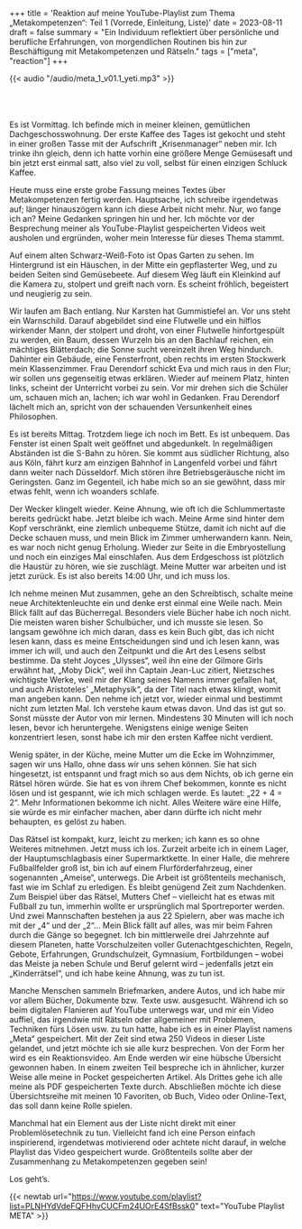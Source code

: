 +++
title = 'Reaktion auf meine YouTube-Playlist zum Thema „Metakompetenzen“: Teil 1 (Vorrede, Einleitung, Liste)'
date = 2023-08-11
draft = false
summary = "Ein Individuum reflektiert über persönliche und berufliche Erfahrungen, von morgendlichen Routinen bis hin zur Beschäftigung mit Metakompetenzen und Rätseln."
tags = ["meta", "reaction"]
+++

{{< audio "/audio/meta_1_v01.1_yeti.mp3" >}}  

</br></br>  
Es ist Vormittag. Ich befinde mich in meiner kleinen, gemütlichen Dachgeschosswohnung. Der erste Kaffee des Tages ist gekocht und steht in einer großen Tasse mit der Aufschrift „Krisenmanager“ neben mir. Ich trinke ihn gleich, denn ich hatte vorhin eine größere Menge Gemüsesaft und bin jetzt erst einmal satt, also viel zu voll, selbst für einen einzigen Schluck Kaffee.

Heute muss eine erste grobe Fassung meines Textes über Metakompetenzen fertig werden. Hauptsache, ich schreibe irgendetwas auf; länger hinauszögern kann ich diese Arbeit nicht mehr. Nur, wo fange ich an? Meine Gedanken springen hin und her. Ich möchte vor der Besprechung meiner als YouTube-Playlist gespeicherten Videos weit ausholen und ergründen, woher mein Interesse für dieses Thema stammt.

Auf einem alten Schwarz-Weiß-Foto ist Opas Garten zu sehen. Im Hintergrund ist ein Häuschen, in der Mitte ein gepflasterter Weg, und zu beiden Seiten sind Gemüsebeete. Auf diesem Weg läuft ein Kleinkind auf die Kamera zu, stolpert und greift nach vorn. Es scheint fröhlich, begeistert und neugierig zu sein.

Wir laufen am Bach entlang. Nur Karsten hat Gummistiefel an. Vor uns steht ein Warnschild. Darauf abgebildet sind eine Flutwelle und ein hilflos wirkender Mann, der stolpert und droht, von einer Flutwelle hinfortgespült zu werden, ein Baum, dessen Wurzeln bis an den Bachlauf reichen, ein mächtiges Blätterdach; die Sonne sucht vereinzelt ihren Weg hindurch. Dahinter ein Gebäude, eine Fensterfront, oben rechts im ersten Stockwerk mein Klassenzimmer. Frau Derendorf schickt Eva und mich raus in den Flur; wir sollen uns gegenseitig etwas erklären. Wieder auf meinem Platz, hinten links, scheint der Unterricht vorbei zu sein. Vor mir drehen sich die Schüler um, schauen mich an, lachen; ich war wohl in Gedanken. Frau Derendorf lächelt mich an, spricht von der schauenden Versunkenheit eines Philosophen.

Es ist bereits Mittag. Trotzdem liege ich noch im Bett. Es ist unbequem. Das Fenster ist einen Spalt weit geöffnet und abgedunkelt. In regelmäßigen Abständen ist die S-Bahn zu hören. Sie kommt aus südlicher Richtung, also aus Köln, fährt kurz am einzigen Bahnhof in Langenfeld vorbei und fährt dann weiter nach Düsseldorf. Mich stören ihre Betriebsgeräusche nicht im Geringsten. Ganz im Gegenteil, ich habe mich so an sie gewöhnt, dass mir etwas fehlt, wenn ich woanders schlafe.

Der Wecker klingelt wieder. Keine Ahnung, wie oft ich die Schlummertaste bereits gedrückt habe. Jetzt bleibe ich wach. Meine Arme sind hinter dem Kopf verschränkt, eine ziemlich unbequeme Stütze, damit ich nicht auf die Decke schauen muss, und mein Blick im Zimmer umherwandern kann. Nein, es war noch nicht genug Erholung. Wieder zur Seite in die Embryostellung und noch ein einziges Mal einschlafen. Aus dem Erdgeschoss ist plötzlich die Haustür zu hören, wie sie zuschlägt. Meine Mutter war arbeiten und ist jetzt zurück. Es ist also bereits 14:00 Uhr, und ich muss los.

Ich nehme meinen Mut zusammen, gehe an den Schreibtisch, schalte meine neue Architektenleuchte ein und denke erst einmal eine Weile nach. Mein Blick fällt auf das Bücherregal. Besonders viele Bücher habe ich noch nicht. Die meisten waren bisher Schulbücher, und ich musste sie lesen. So langsam gewöhne ich mich daran, dass es kein Buch gibt, das ich nicht lesen kann, dass es meine Entscheidungen sind und ich lesen kann, was immer ich will, und auch den Zeitpunkt und die Art des Lesens selbst bestimme. Da steht Joyces „Ulysses“, weil ihn eine der Gilmore Girls erwähnt hat, „Moby Dick“, weil ihn Captain Jean-Luc zitiert, Nietzsches wichtigste Werke, weil mir der Klang seines Namens immer gefallen hat, und auch Aristoteles' „Metaphysik“, da der Titel nach etwas klingt, womit man angeben kann. Den nehme ich jetzt vor, wieder einmal und bestimmt nicht zum letzten Mal. Ich verstehe kaum etwas davon. Und das ist gut so. Sonst müsste der Autor von mir lernen. Mindestens 30 Minuten will ich noch lesen, bevor ich heruntergehe. Wenigstens einige wenige Seiten konzentriert lesen, sonst habe ich mir den ersten Kaffee nicht verdient.

Wenig später, in der Küche, meine Mutter um die Ecke im Wohnzimmer, sagen wir uns Hallo, ohne dass wir uns sehen können. Sie hat sich hingesetzt, ist entspannt und fragt mich so aus dem Nichts, ob ich gerne ein Rätsel hören würde. Sie hat es von ihrem Chef bekommen, konnte es nicht lösen und ist gespannt, wie ich mich schlagen werde. Es lautet: „22 + 4 = 2“. Mehr Informationen bekomme ich nicht. Alles Weitere wäre eine Hilfe, sie würde es mir einfacher machen, aber dann dürfte ich nicht mehr behaupten, es gelöst zu haben.

Das Rätsel ist kompakt, kurz, leicht zu merken; ich kann es so ohne Weiteres mitnehmen. Jetzt muss ich los. Zurzeit arbeite ich in einem Lager, der Hauptumschlagbasis einer Supermarktkette. In einer Halle, die mehrere Fußballfelder groß ist, bin ich auf einem Flurförderfahrzeug, einer sogenannten „Ameise“, unterwegs. Die Arbeit ist größtenteils mechanisch, fast wie im Schlaf zu erledigen. Es bleibt genügend Zeit zum Nachdenken. Zum Beispiel über das Rätsel, Mutters Chef – vielleicht hat es etwas mit Fußball zu tun, immerhin wollte er ursprünglich mal Sportreporter werden. Und zwei Mannschaften bestehen ja aus 22 Spielern, aber was mache ich mit der „4“ und der „2“... Mein Blick fällt auf alles, was mir beim Fahren durch die Gänge so begegnet. Ich bin mittlerweile drei Jahrzehnte auf diesem Planeten, hatte Vorschulzeiten voller Gutenachtgeschichten, Regeln, Gebote, Erfahrungen, Grundschulzeit, Gymnasium, Fortbildungen – wobei das Meiste ja neben Schule und Beruf gelernt wird – jedenfalls jetzt ein „Kinderrätsel“, und ich habe keine Ahnung, was zu tun ist.

Manche Menschen sammeln Briefmarken, andere Autos, und ich habe mir vor allem Bücher, Dokumente bzw. Texte usw. ausgesucht. Während ich so beim digitalen Flanieren auf YouTube unterwegs war, und mir ein Video auffiel, das irgendwie mit Rätseln oder allgemeiner mit Problemen, Techniken fürs Lösen usw. zu tun hatte, habe ich es in einer Playlist namens „Meta“ gespeichert. Mit der Zeit sind etwa 250 Videos in dieser Liste gelandet, und jetzt möchte ich sie alle kurz besprechen. Von der Form her wird es ein Reaktionsvideo. Am Ende werden wir eine hübsche Übersicht gewonnen haben. In einem zweiten Teil bespreche ich in ähnlicher, kurzer Weise alle meine in Pocket gespeicherten Artikel. Als Drittes gehe ich alle meine als PDF gespeicherten Texte durch. Abschließen möchte ich diese Übersichtsreihe mit meinen 10 Favoriten, ob Buch, Video oder Online-Text, das soll dann keine Rolle spielen.

Manchmal hat ein Element aus der Liste nicht direkt mit einer Problemlösetechnik zu tun. Vielleicht fand ich eine Person einfach inspirierend, irgendetwas motivierend oder achtete nicht darauf, in welche Playlist das Video gespeichert wurde. Größtenteils sollte aber der Zusammenhang zu Metakompetenzen gegeben sein!

Los geht’s.

{{< newtab url="https://www.youtube.com/playlist?list=PLNHYdVdeFQFHhvCUCFm24UOrE4SfBssk0" text="YouTube Playlist META" >}}  